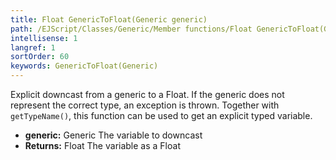 ```yaml
---
title: Float GenericToFloat(Generic generic)
path: /EJScript/Classes/Generic/Member functions/Float GenericToFloat(Generic generic)
intellisense: 1
langref: 1
sortOrder: 60
keywords: GenericToFloat(Generic)
---
```



Explicit downcast from a generic to a Float. If the generic does not represent the correct type, an exception is thrown. Together with `getTypeName()`, this function can be used to get an explicit typed variable.



* **generic:** Generic The variable to downcast
* **Returns:** Float The variable as a Float
